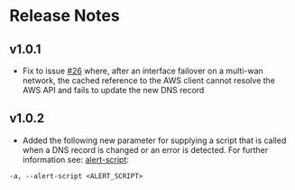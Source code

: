 # Release Notes

## v1.0.1

- Fix to issue [#26](https://github.com/a1ecbr0wn/r53-ddns/issues/26) where, after an interface failover on a multi-wan network, the cached reference to the AWS client cannot resolve the AWS API and fails to update the new DNS record

## v1.0.2

- Added the following new parameter for supplying a script that is called when a DNS record is changed or an error is detected.  For further information see: [alert-script](https://r53-ddns.a1ecbr0wn.com/docs/alert-script):

```text
-a, --alert-script <ALERT_SCRIPT>
```
